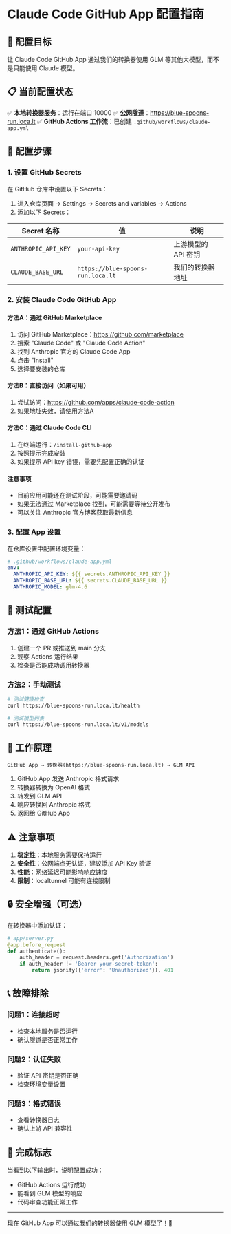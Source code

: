 # Claude Code GitHub App 配置指南

## 🎯 配置目标

让 Claude Code GitHub App 通过我们的转换器使用 GLM 等其他大模型，而不是只能使用 Claude 模型。

## 📋 当前配置状态

✅ **本地转换器服务**：运行在端口 10000
✅ **公网隧道**：https://blue-spoons-run.loca.lt
✅ **GitHub Actions 工作流**：已创建 `.github/workflows/claude-app.yml`

## 🔧 配置步骤

### 1. 设置 GitHub Secrets

在 GitHub 仓库中设置以下 Secrets：

1. 进入仓库页面 → Settings → Secrets and variables → Actions
2. 添加以下 Secrets：

| Secret 名称 | 值 | 说明 |
|-------------|-----|------|
| `ANTHROPIC_API_KEY` | `your-api-key` | 上游模型的 API 密钥 |
| `CLAUDE_BASE_URL` | `https://blue-spoons-run.loca.lt` | 我们的转换器地址 |

### 2. 安装 Claude Code GitHub App

#### 方法A：通过 GitHub Marketplace
1. 访问 GitHub Marketplace：https://github.com/marketplace
2. 搜索 "Claude Code" 或 "Claude Code Action"
3. 找到 Anthropic 官方的 Claude Code App
4. 点击 "Install"
5. 选择要安装的仓库

#### 方法B：直接访问（如果可用）
1. 尝试访问：https://github.com/apps/claude-code-action
2. 如果地址失效，请使用方法A

#### 方法C：通过 Claude Code CLI
1. 在终端运行：`/install-github-app`
2. 按照提示完成安装
3. 如果提示 API key 错误，需要先配置正确的认证

#### 注意事项
- 目前应用可能还在测试阶段，可能需要邀请码
- 如果无法通过 Marketplace 找到，可能需要等待公开发布
- 可以关注 Anthropic 官方博客获取最新信息

### 3. 配置 App 设置

在仓库设置中配置环境变量：

```yaml
# .github/workflows/claude-app.yml
env:
  ANTHROPIC_API_KEY: ${{ secrets.ANTHROPIC_API_KEY }}
  ANTHROPIC_BASE_URL: ${{ secrets.CLAUDE_BASE_URL }}
  ANTHROPIC_MODEL: glm-4.6
```

## 🚀 测试配置

### 方法1：通过 GitHub Actions
1. 创建一个 PR 或推送到 main 分支
2. 观察 Actions 运行结果
3. 检查是否能成功调用转换器

### 方法2：手动测试
```bash
# 测试健康检查
curl https://blue-spoons-run.loca.lt/health

# 测试模型列表
curl https://blue-spoons-run.loca.lt/v1/models
```

## 🔄 工作原理

```
GitHub App → 转换器(https://blue-spoons-run.loca.lt) → GLM API
```

1. GitHub App 发送 Anthropic 格式请求
2. 转换器转换为 OpenAI 格式
3. 转发到 GLM API
4. 响应转换回 Anthropic 格式
5. 返回给 GitHub App

## ⚠️ 注意事项

1. **稳定性**：本地服务需要保持运行
2. **安全性**：公网端点无认证，建议添加 API Key 验证
3. **性能**：网络延迟可能影响响应速度
4. **限制**：localtunnel 可能有连接限制

## 🔒 安全增强（可选）

在转换器中添加认证：

```python
# app/server.py
@app.before_request
def authenticate():
    auth_header = request.headers.get('Authorization')
    if auth_header != 'Bearer your-secret-token':
        return jsonify({'error': 'Unauthorized'}), 401
```

## 📞 故障排除

### 问题1：连接超时
- 检查本地服务是否运行
- 确认隧道是否正常工作

### 问题2：认证失败
- 验证 API 密钥是否正确
- 检查环境变量设置

### 问题3：格式错误
- 查看转换器日志
- 确认上游 API 兼容性

## 🎉 完成标志

当看到以下输出时，说明配置成功：
- GitHub Actions 运行成功
- 能看到 GLM 模型的响应
- 代码审查功能正常工作

---

现在 GitHub App 可以通过我们的转换器使用 GLM 模型了！🎊